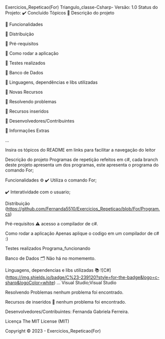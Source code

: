 Exercicios_Repeticao(For)
Triangulo_classe-Csharp- Versão: 1.0 Status do Projeto: ✔️ Concluído Tópicos 🔹 Descrição do projeto

🔹 Funcionalidades

🔹 Distribuição

🔹 Pré-requisitos

🔹 Como rodar a aplicação

🔹 Testes realizados

🔹 Banco de Dados

🔹 Linguagens, dependências e libs utilizadas

🔹 Novas Recursos

🔹 Resolvendo problemas

🔹 Recursos inseridos

🔹 Desenvolvedores/Contribuintes

🔹 Informações Extras

...

Insira os tópicos do README em links para facilitar a navegação do leitor

Descrição do projeto Programas de repetição refeitos em c#, cada branch deste projeto apresenta um dos programas, este apresenta o programa do comando For;

Funcionalidades ⚙️ ✔️ Utiliza o comando For;

✔️ Interatividade com o usuario;

Distribuição (https://github.com/Fernanda5510/Exercicios_Repeticao/blob/For/Program.cs)

Pré-requisitos ⚠️ acesso a compilador de c#.

Como rodar a aplicação Apenas aplique o codigo em um compilador de c# :)

Testes realizados Programa_funcionando

Banco de Dados 🗂️ Não há no momemento.

Linguagens, dependencias e libs utilizadas 📚 ![C#] (https://img.shields.io/badge/C%23-239120?style=for-the-badge&logo=c-sharp&logoColor=white) ... Visual Studio;Visual Studio

Resolvendo Problemas nenhum problema foi encontrado.

Recursos de inseridos 🧰 nenhum problema foi encontrado.

Desenvolvedores/Contribuintes: Fernanda Gabriela Ferreira.

Licença The MIT License (MIT)

Copyright ©️ 2023 - Exercicios_Repeticao(For)
